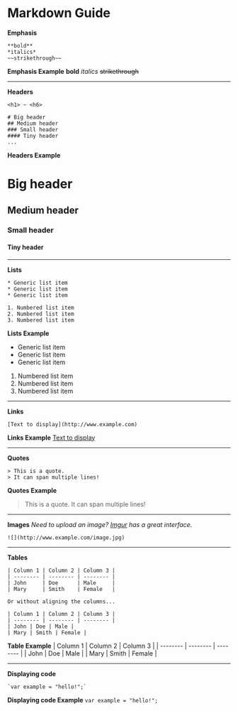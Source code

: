 # Markdown Guide

**Emphasis**
```
**bold**
*italics*
~~strikethrough~~
```

**Emphasis Example**
**bold**
*italics*
~~strikethrough~~

---

**Headers**
```
<h1> ~ <h6>

# Big header
## Medium header
### Small header
#### Tiny header
...
```

**Headers Example**
# Big header
## Medium header
### Small header
#### Tiny header

---

**Lists**
```
* Generic list item
* Generic list item
* Generic list item

1. Numbered list item
2. Numbered list item
3. Numbered list item
```

**Lists Example**
* Generic list item
* Generic list item
* Generic list item

1. Numbered list item
2. Numbered list item
3. Numbered list item

---

**Links**
```
[Text to display](http://www.example.com)
```

**Links Example**
[Text to display](http://www.example.com)

---

**Quotes**
```
> This is a quote.
> It can span multiple lines!
```

**Quotes Example**
> This is a quote.
> It can span multiple lines!

---

**Images** *Need to upload an image? [Imgur](http://imgur.com/) has a great interface.*
```
![](http://www.example.com/image.jpg)
```

---

**Tables**
```
| Column 1 | Column 2 | Column 3 |
| -------- | -------- | -------- |
| John     | Doe      | Male     |
| Mary     | Smith    | Female   |

Or without aligning the columns...

| Column 1 | Column 2 | Column 3 |
| -------- | -------- | -------- |
| John | Doe | Male |
| Mary | Smith | Female |
```

**Table Example**
| Column 1 | Column 2 | Column 3 |
| -------- | -------- | -------- |
| John     | Doe      | Male     |
| Mary     | Smith    | Female   |

---

**Displaying code**
```
`var example = "hello!";`
```

**Displaying code Example**
`var example = "hello!";`
